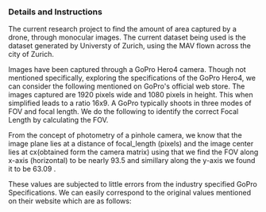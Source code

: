 ### Details and Instructions

The current research project to find the amount of area captured by a drone, through monocular images. The current dataset being used is the dataset generated by Universty of Zurich, using the MAV flown across the city of Zurich.

Images have been captured through a GoPro Hero4 camera. Though not mentioned specifically, exploring the specifications of the GoPro Hero4, we can consider the following mentioned on GoPro's official web store. The images captured are 1920 pixels wide and 1080 pixels in height. This when simplified leads to a ratio 16x9. A GoPro typically shoots in three modes of FOV and focal length. We do the following to identify the correct Focal Length by calculating the FOV. 

From the concept of photometry of a pinhole camera, we know that the image plane lies at a distance of focal_length (pixels) and the image center lies at cx(obtained form the camera matrix) using that we find the FOV along x-axis (horizontal) to be nearly 93.5 and simillary along the y-axis we found it to be 63.09 .

These values are subjected to little errors from the industry specified GoPro Specifications. We can easily correspond to the original values mentioned on their website which are as follows: 


